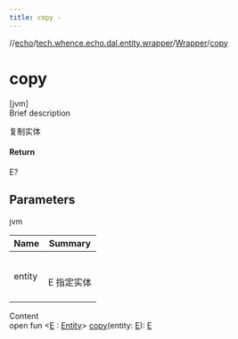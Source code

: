 ```yaml
---
title: copy -
---
```

//[echo](../../index.md)/[tech.whence.echo.dal.entity.wrapper](../index.md)/[Wrapper](index.md)/[copy](copy.md)



# copy  
[jvm]  
Brief description  


复制实体



#### Return  


E?



## Parameters  
  
jvm  
  
|  Name|  Summary| 
|---|---|
| entity| <br><br>E 指定实体<br><br>
  
  
Content  
open fun <[E](copy.md) : [Entity](../../tech.whence.echo.dal.entity/-entity/index.md)> [copy](copy.md)(entity: [E](copy.md)): [E](copy.md)  



